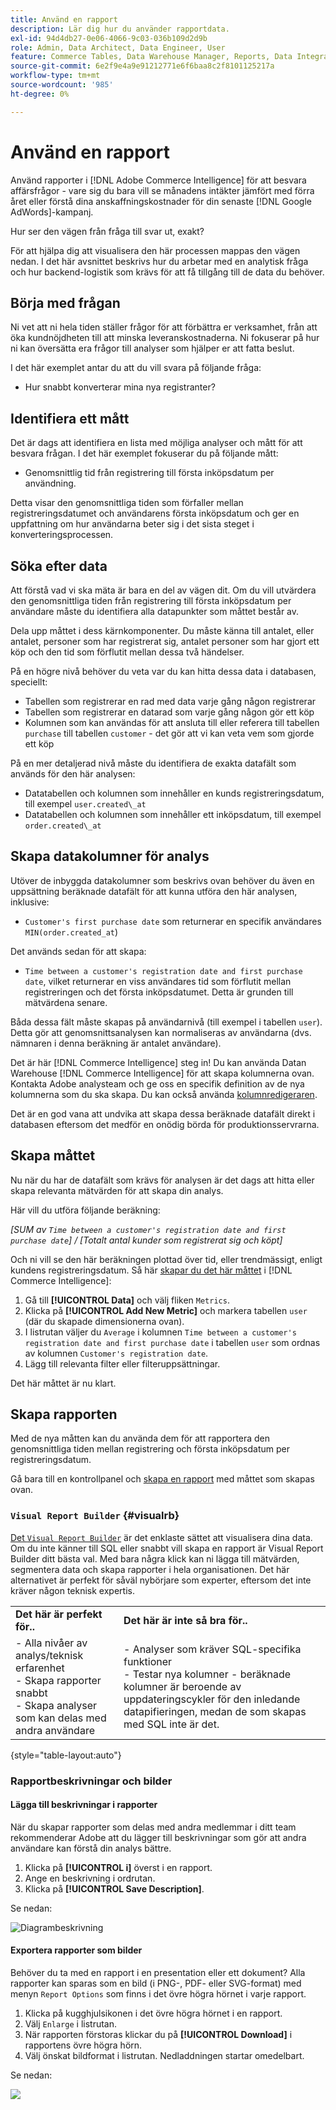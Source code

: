 ```yaml
---
title: Använd en rapport
description: Lär dig hur du använder rapportdata.
exl-id: 94d4db27-0e06-4066-9c03-036b109d2d9b
role: Admin, Data Architect, Data Engineer, User
feature: Commerce Tables, Data Warehouse Manager, Reports, Data Integration
source-git-commit: 6e2f9e4a9e91212771e6f6baa8c2f8101125217a
workflow-type: tm+mt
source-wordcount: '985'
ht-degree: 0%

---
```


# Använd en rapport

Använd rapporter i [!DNL Adobe Commerce Intelligence] för att besvara affärsfrågor - vare sig du bara vill se månadens intäkter jämfört med förra året eller förstå dina anskaffningskostnader för din senaste [!DNL Google AdWords]-kampanj.

Hur ser den vägen från fråga till svar ut, exakt?

För att hjälpa dig att visualisera den här processen mappas den vägen nedan. I det här avsnittet beskrivs hur du arbetar med en analytisk fråga och hur backend-logistik som krävs för att få tillgång till de data du behöver.

## Börja med frågan

Ni vet att ni hela tiden ställer frågor för att förbättra er verksamhet, från att öka kundnöjdheten till att minska leveranskostnaderna. Ni fokuserar på hur ni kan översätta era frågor till analyser som hjälper er att fatta beslut.

I det här exemplet antar du att du vill svara på följande fråga:

* Hur snabbt konverterar mina nya registranter?

## Identifiera ett mått

Det är dags att identifiera en lista med möjliga analyser och mått för att besvara frågan. I det här exemplet fokuserar du på följande mått:

* Genomsnittlig tid från registrering till första inköpsdatum per användning.

Detta visar den genomsnittliga tiden som förfaller mellan registreringsdatumet och användarens första inköpsdatum och ger en uppfattning om hur användarna beter sig i det sista steget i konverteringsprocessen.

## Söka efter data

Att förstå vad vi ska mäta är bara en del av vägen dit. Om du vill utvärdera den genomsnittliga tiden från registrering till första inköpsdatum per användare måste du identifiera alla datapunkter som måttet består av.

Dela upp måttet i dess kärnkomponenter. Du måste känna till antalet, eller antalet, personer som har registrerat sig, antalet personer som har gjort ett köp och den tid som förflutit mellan dessa två händelser.

På en högre nivå behöver du veta var du kan hitta dessa data i databasen, speciellt:

* Tabellen som registrerar en rad med data varje gång någon registrerar
* Tabellen som registrerar en datarad som varje gång någon gör ett köp
* Kolumnen som kan användas för att ansluta till eller referera till tabellen `purchase` till tabellen `customer` - det gör att vi kan veta vem som gjorde ett köp

På en mer detaljerad nivå måste du identifiera de exakta datafält som används för den här analysen:

* Datatabellen och kolumnen som innehåller en kunds registreringsdatum, till exempel `user.created\_at`
* Datatabellen och kolumnen som innehåller ett inköpsdatum, till exempel `order.created\_at`

## Skapa datakolumner för analys

Utöver de inbyggda datakolumner som beskrivs ovan behöver du även en uppsättning beräknade datafält för att kunna utföra den här analysen, inklusive:

* `Customer's first purchase date` som returnerar en specifik användares `MIN(order.created_at`)

Det används sedan för att skapa:

* `Time between a customer's registration date and first purchase date`, vilket returnerar en viss användares tid som förflutit mellan registreringen och det första inköpsdatumet. Detta är grunden till mätvärdena senare.

Båda dessa fält måste skapas på användarnivå (till exempel i tabellen `user`). Detta gör att genomsnittsanalysen kan normaliseras av användarna (dvs. nämnaren i denna beräkning är antalet användare).

Det är här [!DNL Commerce Intelligence] steg in! Du kan använda Datan Warehouse [!DNL Commerce Intelligence] för att skapa kolumnerna ovan. Kontakta Adobe analysteam och ge oss en specifik definition av de nya kolumnerna som du ska skapa. Du kan också använda [kolumnredigeraren](../../data-analyst/data-warehouse-mgr/creating-calculated-columns.md).

Det är en god vana att undvika att skapa dessa beräknade datafält direkt i databasen eftersom det medför en onödig börda för produktionsservrarna.

## Skapa måttet

Nu när du har de datafält som krävs för analysen är det dags att hitta eller skapa relevanta mätvärden för att skapa din analys.

Här vill du utföra följande beräkning:


_[SUM av `Time between a customer's registration date and first purchase date`] / [Totalt antal kunder som registrerat sig och köpt]_

Och ni vill se den här beräkningen plottad över tid, eller trendmässigt, enligt kundens registreringsdatum. Så här [skapar du det här måttet](../../data-user/reports/ess-manage-data-metrics.md) i [!DNL Commerce Intelligence]:

1. Gå till **[!UICONTROL Data]** och välj fliken `Metrics`.
1. Klicka på **[!UICONTROL Add New Metric]** och markera tabellen `user` (där du skapade dimensionerna ovan).
1. I listrutan väljer du `Average` i kolumnen `Time between a customer's registration date and first purchase date` i tabellen `user` som ordnas av kolumnen `Customer's registration date`.
1. Lägg till relevanta filter eller filteruppsättningar.

Det här måttet är nu klart.

## Skapa rapporten

Med de nya måtten kan du använda dem för att rapportera den genomsnittliga tiden mellan registrering och första inköpsdatum per registreringsdatum.

Gå bara till en kontrollpanel och [skapa en rapport](../../data-user/reports/ess-manage-data-metrics.md) med måttet som skapas ovan.

### `Visual Report Builder` {#visualrb}

[Det `Visual Report Builder`](../../data-user/reports/ess-rpt-build-visual.md) är det enklaste sättet att visualisera dina data. Om du inte känner till SQL eller snabbt vill skapa en rapport är Visual Report Builder ditt bästa val. Med bara några klick kan ni lägga till mätvärden, segmentera data och skapa rapporter i hela organisationen. Det här alternativet är perfekt för såväl nybörjare som experter, eftersom det inte kräver någon teknisk expertis.

|  |  |
|--- |--- |
| **Det här är perfekt för..** | **Det här är inte så bra för..** |
| - Alla nivåer av analys/teknisk erfarenhet<br> - Skapa rapporter snabbt<br> - Skapa analyser som kan delas med andra användare | - Analyser som kräver SQL-specifika funktioner <br> - Testar nya kolumner - beräknade kolumner är beroende av uppdateringscykler för den inledande datapifieringen, medan de som skapas med SQL inte är det. |

{style="table-layout:auto"}

### Rapportbeskrivningar och bilder

#### Lägga till beskrivningar i rapporter

När du skapar rapporter som delas med andra medlemmar i ditt team rekommenderar Adobe att du lägger till beskrivningar som gör att andra användare kan förstå din analys bättre.

1. Klicka på **[!UICONTROL i]** överst i en rapport.
1. Ange en beskrivning i ordrutan.
1. Klicka på **[!UICONTROL Save Description]**.

Se nedan:

![Diagrambeskrivning](../../assets/Chart_Description.gif)

#### Exportera rapporter som bilder

Behöver du ta med en rapport i en presentation eller ett dokument? Alla rapporter kan sparas som en bild (i PNG-, PDF- eller SVG-format) med menyn `Report Options` som finns i det övre högra hörnet i varje rapport.

1. Klicka på kugghjulsikonen i det övre högra hörnet i en rapport.
1. Välj `Enlarge` i listrutan.
1. När rapporten förstoras klickar du på **[!UICONTROL Download]** i rapportens övre högra hörn.
1. Välj önskat bildformat i listrutan. Nedladdningen startar omedelbart.

Se nedan:

![](../../assets/exp-rep-as-image.gif)
